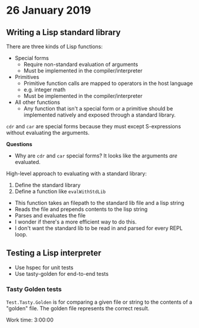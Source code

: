 # 26 January 2019

## Writing a Lisp standard library

There are three kinds of Lisp functions:

- Special forms
  - Require non-standard evaluation of arguments
  - Must be implemented in the compiler/interpreter
- Primitives
  - Primitive function calls are mapped to operators in the host language
  - e.g. integer math
  - Must be implemented in the compiler/interpreter
- All other functions
  - Any function that isn't a special form or a primitive should be implemented
    natively and exposed through a standard library.

`cdr` and `car` are special forms because they must except S-expressions without
evaluating the arguments.

**Questions**

- Why are `cdr` and `car` special forms? It looks like the arguments _are_ 
  evaluated.

High-level approach to evaluating with a standard library:

1. Define the standard library
1. Define a function like `evalWithStdLib`
  - This function takes an filepath to the standard lib file and a lisp string
  - Reads the file and prepends contents to the lisp string
  - Parses and evaluates the file
  - I wonder if there's a more efficient way to do this.
  - I don't want the standard lib to be read in and parsed for every REPL loop.

## Testing a Lisp interpreter

- Use hspec for unit tests
- Use tasty-golden for end-to-end tests

### Tasty Golden tests

`Test.Tasty.Golden` is for comparing a given file or string to the contents of a
"golden" file.
The golden file represents the correct result.

Work time: 3:00:00
